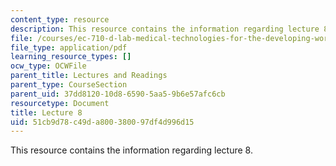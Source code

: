 ```yaml
---
content_type: resource
description: This resource contains the information regarding lecture 8.
file: /courses/ec-710-d-lab-medical-technologies-for-the-developing-world-spring-2010/51cb9d78c49da800380097df4d996d15_MITEC_710S10_arduino.pdf
file_type: application/pdf
learning_resource_types: []
ocw_type: OCWFile
parent_title: Lectures and Readings
parent_type: CourseSection
parent_uid: 37dd8120-10d8-6590-5aa5-9b6e57afc6cb
resourcetype: Document
title: Lecture 8
uid: 51cb9d78-c49d-a800-3800-97df4d996d15
---
```

This resource contains the information regarding lecture 8.

